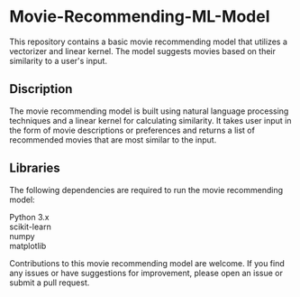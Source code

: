 # Movie-Recommending-ML-Model
This repository contains a basic movie recommending model that utilizes a vectorizer and linear kernel. The model suggests movies based on their similarity to a user's input.

## Discription
The movie recommending model is built using natural language processing techniques and a linear kernel for calculating similarity. It takes user input in the form of movie descriptions or preferences and returns a list of recommended movies that are most similar to the input.

## Libraries

The following dependencies are required to run the movie recommending model:<br/>

Python 3.x<br />
scikit-learn<br />
numpy<br />
matplotlib<br />

Contributions to this movie recommending model are welcome. If you find any issues or have suggestions for improvement, please open an issue or submit a pull request.

